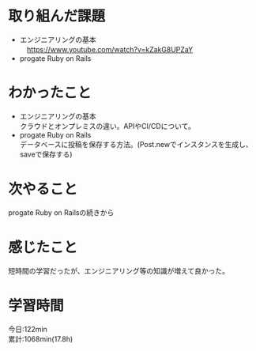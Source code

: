 # 取り組んだ課題  
- エンジニアリングの基本  
　https://www.youtube.com/watch?v=kZakG8UPZaY  
- progate Ruby on Rails  
# わかったこと  
- エンジニアリングの基本  
クラウドとオンプレミスの違い。APIやCI/CDについて。  
- progate Ruby on Rails  
データベースに投稿を保存する方法。(Post.newでインスタンスを生成し、saveで保存する)
# 次やること
progate Ruby on Railsの続きから
# 感じたこと
短時間の学習だったが、エンジニアリング等の知識が増えて良かった。  
# 学習時間  
今日:122min  
累計:1068min(17.8h)  


